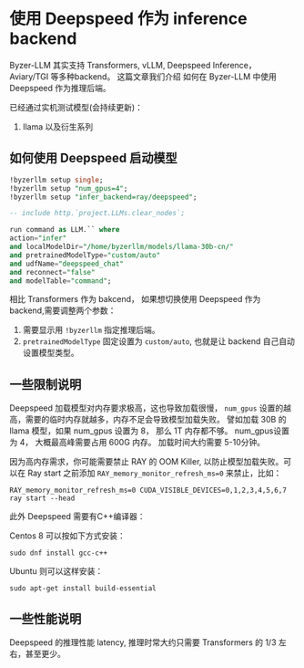 # 使用 Deepspeed 作为 inference backend

Byzer-LLM 其实支持 Transformers, vLLM, Deepspeed Inference， Aviary/TGI 等多种backend。 这篇文章我们介绍
如何在 Byzer-LLM 中使用 Deepspeed 作为推理后端。

已经通过实机测试模型(会持续更新)：

1. llama 以及衍生系列 

## 如何使用 Deepspeed 启动模型

```sql
!byzerllm setup single;
!byzerllm setup "num_gpus=4";
!byzerllm setup "infer_backend=ray/deepspeed";

-- include http.`project.LLMs.clear_nodes`;

run command as LLM.`` where 
action="infer"
and localModelDir="/home/byzerllm/models/llama-30b-cn/"
and pretrainedModelType="custom/auto"
and udfName="deepspeed_chat"
and reconnect="false"
and modelTable="command";
```

相比 Transformers 作为 bakcend， 如果想切换使用 Deepspeed  作为 backend,需要调整两个参数：

1. 需要显示用 `!byzerllm`  指定推理后端。
2. `pretrainedModelType` 固定设置为 `custom/auto`, 也就是让 backend 自己自动设置模型类型。


## 一些限制说明

Deepspeed 加载模型对内存要求极高，这也导致加载很慢， `num_gpus`  设置的越高，需要的临时内存就越多，内存不足会导致模型加载失败。
譬如加载 30B 的 llama 模型，如果 num_gpus 设置为 8， 那么 1T 内存都不够。 num_gpus设置为 4， 大概最高峰需要占用 600G 内存。
加载时间大约需要 5-10分钟。

因为高内存需求，你可能需要禁止 RAY 的 OOM Killer, 以防止模型加载失败。可以在 Ray start 之前添加 `RAY_memory_monitor_refresh_ms=0` 来禁止，比如：

```shell
RAY_memory_monitor_refresh_ms=0 CUDA_VISIBLE_DEVICES=0,1,2,3,4,5,6,7 ray start --head
```

此外 Deepspeed 需要有C++编译器：

Centos 8 可以按如下方式安装：

```
sudo dnf install gcc-c++
```

Ubuntu  则可以这样安装：

```
sudo apt-get install build-essential
```

## 一些性能说明

Deepspeed 的推理性能 latency, 推理时常大约只需要 Transformers 的 1/3 左右，甚至更少。